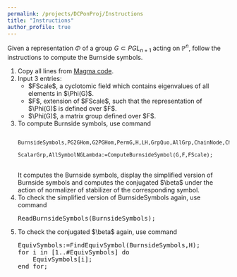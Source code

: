 ```yaml
---
permalink: /projects/DCPonProj/Instructions
title: "Instructions"
author_profile: true
---
```

Given a representation $\Phi$ of a group $G \subset PGL_{n+1}$ acting on $\mathbb{P}^n$, follow the instructions to compute the Burnside symbols.

<ol type="1">

<li>Copy all lines from <a href="http://kaiqi-yang1994.github.io/files/DCPonProj/DCPonProj.txt">Magma code</a>.</li>

<li>Input 3 entries:
	<ul>
	<li>$FScale$, a cyclotomic field which contains eigenvalues of all elements in $\Phi(G)$.</li>
	<li>$F$, extension of $FScale$, such that the representation of $\Phi(G)$ is defined over $F$.</li>
 	<li>$\Phi(G)$, a matrix group defined over $F$.</li>
	</ul>
</li>

<li>To compute Burnside symbols, use command
<pre>
<small>
BurnsideSymbols,PG2GHom,G2PGHom,PermG,H,LH,GrpQuo,AllGrp,ChainNode,ChainClass,<br>
ScalarGrp,AllSymbolNGLambda:=ComputeBurnsideSymbol(G,F,FScale);
</small>
</pre>
It computes the Burnside symbols, display the simplified version of Burnside symbols and computes the conjugated $\beta$ under the action of normalizer of stabilizer of the corresponding symbol.
</li>

<li>To check the simplified version of BurnsideSymbols again, use command
<pre>
ReadBurnsideSymbols(BurnsideSymbols);
</pre>
</li>

<li>To check the conjugated $\beta$ again, use command
<pre>
EquivSymbols:=FindEquivSymbol(BurnsideSymbols,H);
for i in [1..#EquivSymbols] do
	EquivSymbols[i];
end for;
</pre>
</li>

</ol>
